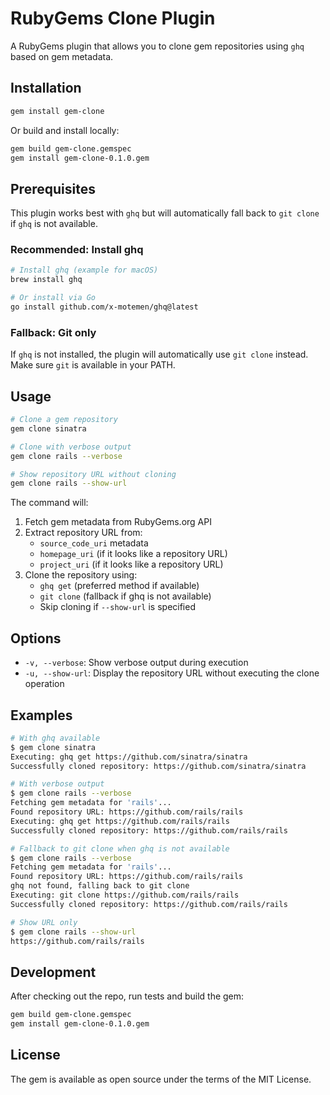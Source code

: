 # RubyGems Clone Plugin

A RubyGems plugin that allows you to clone gem repositories using `ghq` based on gem metadata.

## Installation

```bash
gem install gem-clone
```

Or build and install locally:

```bash
gem build gem-clone.gemspec
gem install gem-clone-0.1.0.gem
```

## Prerequisites

This plugin works best with `ghq` but will automatically fall back to `git clone` if `ghq` is not available.

### Recommended: Install ghq

```bash
# Install ghq (example for macOS)
brew install ghq

# Or install via Go
go install github.com/x-motemen/ghq@latest
```

### Fallback: Git only

If `ghq` is not installed, the plugin will automatically use `git clone` instead. Make sure `git` is available in your PATH.

## Usage

```bash
# Clone a gem repository
gem clone sinatra

# Clone with verbose output
gem clone rails --verbose

# Show repository URL without cloning
gem clone rails --show-url
```

The command will:

1. Fetch gem metadata from RubyGems.org API
2. Extract repository URL from:
   - `source_code_uri` metadata
   - `homepage_uri` (if it looks like a repository URL)
   - `project_uri` (if it looks like a repository URL)
3. Clone the repository using:
   - `ghq get` (preferred method if available)
   - `git clone` (fallback if ghq is not available)
   - Skip cloning if `--show-url` is specified

## Options

- `-v, --verbose`: Show verbose output during execution
- `-u, --show-url`: Display the repository URL without executing the clone operation

## Examples

```bash
# With ghq available
$ gem clone sinatra
Executing: ghq get https://github.com/sinatra/sinatra
Successfully cloned repository: https://github.com/sinatra/sinatra

# With verbose output
$ gem clone rails --verbose
Fetching gem metadata for 'rails'...
Found repository URL: https://github.com/rails/rails
Executing: ghq get https://github.com/rails/rails
Successfully cloned repository: https://github.com/rails/rails

# Fallback to git clone when ghq is not available
$ gem clone rails --verbose
Fetching gem metadata for 'rails'...
Found repository URL: https://github.com/rails/rails
ghq not found, falling back to git clone
Executing: git clone https://github.com/rails/rails
Successfully cloned repository: https://github.com/rails/rails

# Show URL only
$ gem clone rails --show-url
https://github.com/rails/rails
```

## Development

After checking out the repo, run tests and build the gem:

```bash
gem build gem-clone.gemspec
gem install gem-clone-0.1.0.gem
```

## License

The gem is available as open source under the terms of the MIT License.

